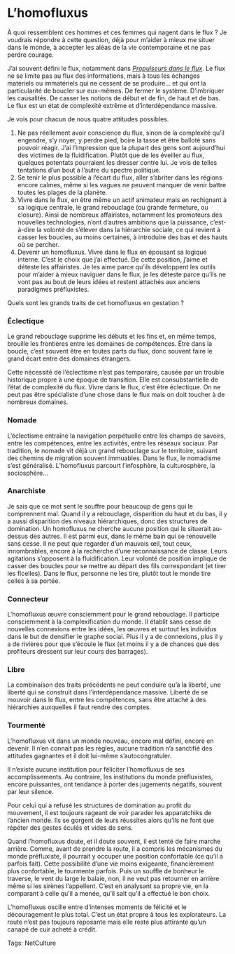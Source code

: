 # L’homofluxus

À quoi ressemblent ces hommes et ces femmes qui nagent dans le flux ? Je voudrais répondre à cette question, déjà pour m’aider à mieux me situer dans le monde, à accepter les aléas de la vie contemporaine et ne pas perdre courage.

J’ai souvent défini le flux, notamment dans [*Propulseurs dans le flux*](http://blog.tcrouzet.com/propulseurs-dans-le-flux/). Le flux ne se limite pas au flux des informations, mais à tous les échanges matériels ou immatériels qui ne cessent de se produire… et qui ont la particularité de boucler sur eux-mêmes. De fermer le système. D’imbriquer les causalités. De casser les notions de début et de fin, de haut et de bas. Le flux est un état de complexité extrême et d’interdépendance massive.

Je vois pour chacun de nous quatre attitudes possibles.

1. Ne pas réellement avoir conscience du flux, sinon de la complexité qu’il engendre, s’y noyer, y perdre pied, boire la tasse et être balloté sans pouvoir réagir. J’ai l’impression que la plupart des gens sont aujourd’hui des victimes de la fluidification. Plutôt que de les éveiller au flux, quelques potentats pourraient les dresser contre lui. Je vois de telles tentations d’un bout à l’autre du spectre politique.
2. Se tenir le plus possible à l’écart du flux, aller s’abriter dans les régions encore calmes, même si les vagues ne peuvent manquer de venir battre toutes les plages de la planète.
3. Vivre dans le flux, en être même un actif animateur mais en rechignant à sa logique centrale, le grand rebouclage (ou grande fermeture, ou closure). Ainsi de nombreux affairistes, notamment les promoteurs des nouvelles technologies, n’ont d’autres ambitions que la puissance, c’est-à-dire la volonté de s’élever dans la hiérarchie sociale, ce qui revient à casser les boucles, au moins certaines, à introduire des bas et des hauts où se percher.
4. Devenir un homofluxus. Vivre dans le flux en épousant sa logique interne. C’est le choix que j’ai effectué. De cette position, j’aime et déteste les affairistes. Je les aime parce qu’ils développent les outils pour m’aider à mieux naviguer dans le flux, je les déteste parce qu’ils ne vont pas au bout de leurs idées et restent attachés aux anciens paradigmes préfluxistes.

Quels sont les grands traits de cet homofluxus en gestation ?

### Éclectique

Le grand rebouclage supprime les débuts et les fins et, en même temps, brouille les frontières entre les domaines de compétences. Être dans la boucle, c’est souvent être en toutes parts du flux, donc souvent faire le grand écart entre des domaines étrangers.

Cette nécessité de l’éclectisme n’est pas temporaire, causée par un trouble historique propre à une époque de transition. Elle est consubstantielle de l’état de complexité du flux. Vivre dans le flux, c’est être éclectique. On ne peut pas être spécialiste d’une chose dans le flux mais on doit toucher à de nombreux domaines.

### Nomade

L’éclectisme entraîne la navigation perpétuelle entre les champs de savoirs, entre les compétences, entre les activités, entre les réseaux sociaux. Par tradition, le nomade vit déjà un grand rebouclage sur le territoire, suivant des chemins de migration souvent immuables. Dans le flux, le nomadisme s’est généralisé. L’homofluxus parcourt l’infosphère, la culturosphère, la sociosphère…

### Anarchiste

Je sais que ce mot sent le souffre pour beaucoup de gens qui le comprennent mal. Quand il y a rebouclage, disparition du haut et du bas, il y a aussi disparition des niveaux hiérarchiques, donc des structures de domination. Un homofluxus ne cherche aucune position qui le situerait au-dessus des autres. Il est parmi eux, dans le même bain qui se renouvelle sans cesse. Il ne peut que regarder d’un mauvais œil, tout ceux, innombrables, encore à la recherche d’une reconnaissance de classe. Leurs agitations s’opposent à la fluidification. Leur volonté de position implique de casser des boucles pour se mettre au départ des fils correspondant (et tirer les ficelles). Dans le flux, personne ne les tire, plutôt tout le monde tire celles à sa portée.

### Connecteur

L’homofluxus œuvre consciemment pour le grand rebouclage. Il participe consciemment à la complexification du monde. Il établit sans cesse de nouvelles connexions entre les idées, les œuvres et surtout les individus dans le but de densifier le graphe social. Plus il y a de connexions, plus il y a de rivières pour que s’écoule le flux (et moins il y a de chances que des profiteurs dressent sur leur cours des barrages).

### Libre

La combinaison des traits précédents ne peut conduire qu’à la liberté, une liberté qui se construit dans l’interdépendance massive. Liberté de se mouvoir dans le flux, entre les compétences, sans être attaché à des hiérarchies auxquelles il faut rendre des comptes.

### Tourmenté

L’homofluxus vit dans un monde nouveau, encore mal défini, encore en devenir. Il n’en connait pas les règles, aucune tradition n’a sanctifié des attitudes gagnantes et il doit lui-même s’autocongratuler.

Il n’existe aucune institution pour féliciter l’homofluxus de ses accomplissements. Au contraire, les institutions du monde préfluxistes, encore puissantes, ont tendance à porter des jugements négatifs, souvent par leur silence.

Pour celui qui a refusé les structures de domination au profit du mouvement, il est toujours rageant de voir parader les apparatchiks de l’ancien monde. Ils se gorgent de leurs réussites alors qu’ils ne font que répéter des gestes éculés et vides de sens.

Quand l’homofluxus doute, et il doute souvent, il est tenté de faire marche arrière. Comme, avant de prendre la route, il a compris les mécanismes du monde préfluxiste, il pourrait y occuper une position confortable (ce qu’il a parfois fait). Cette possibilité d’une vie moins exigeante, financièrement plus confortable, le tourmente parfois. Puis un souffle de bonheur le traverse, le vent du large le balaie, non, il ne veut pas retourner en arrière même si les sirènes l’appellent. C’est en analysant sa propre vie, en la comparant à celle qu’il a menée, qu’il sait qu’il a effectué le bon choix.

L’homofluxus oscille entre d’intenses moments de félicité et le découragement le plus total. C’est un état propre à tous les explorateurs. La route n’est pas toujours reposante mais elle reste plus attirante qu’un canapé de cuir acheté à crédit.

Tags: NetCulture